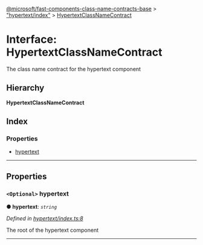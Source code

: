 [@microsoft/fast-components-class-name-contracts-base](../README.md) > ["hypertext/index"](../modules/_hypertext_index_.md) > [HypertextClassNameContract](../interfaces/_hypertext_index_.hypertextclassnamecontract.md)

# Interface: HypertextClassNameContract

The class name contract for the hypertext component

## Hierarchy

**HypertextClassNameContract**

## Index

### Properties

* [hypertext](_hypertext_index_.hypertextclassnamecontract.md#hypertext)

---

## Properties

<a id="hypertext"></a>

### `<Optional>` hypertext

**● hypertext**: *`string`*

*Defined in [hypertext/index.ts:8](https://github.com/Microsoft/fast-dna/blob/164dd3ca/packages/fast-components-class-name-contracts-base/src/hypertext/index.ts#L8)*

The root of the hypertext component

___

